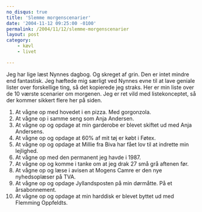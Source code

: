 ```yaml
---
no_disqus: true
title: 'Slemme morgenscenarier'
date: '2004-11-12 09:25:00 -0100'
permalink: /2004/11/12/slemme-morgenscenarier
layout: post
category:
    - kævl
    - livet

---
```

Jeg har lige læst Nynnes dagbog. Og skreget af grin. Den er intet mindre end fantastisk. Jeg hæftede mig særligt ved Nynnes evne til at lave geniale lister over forskellige ting, så det kopierede jeg straks. Her er min liste over de 10 værste scenarier om morgenen. Jeg er ret vild med listekonceptet, så der kommer sikkert flere her på siden.


1. At vågne op med hovedet i en pizza. Med gorgonzola.
2. At vågne op i samme seng som Anja Andersen.
3. At vågne op og opdage at min garderobe er blevet skiftet ud med Anja Andersens.
4. At vågne op og opdage at 60% af mit tøj er købt i Føtex.
5. At vågne op og opdage at Millie fra Biva har fået lov til at indrette min lejlighed.
6. At vågne op med den permanent jeg havde i 1987.
7. At vågne op og komme i tanke om at jeg drak 27 små grå aftenen før.
8. At vågne op og læse i avisen at Mogens Camre er den nye nyhedsoplæser på TVA.
9. At vågne op og opdage Jyllandsposten på min dørmåtte. På et årsabonnement.
10. At vågne op og opdage at min harddisk er blevet byttet ud med Flemming Oppfeldts.
